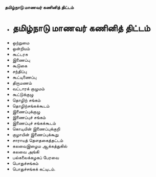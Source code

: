 **தமிழ்நாடு மாணவர் கணினித் திட்டம்**
- # தமிழ்நாடு மாணவர் கணினித் திட்டம்
- ஒற்றுமை
- ஒன்றியம்
-  கூட்டரசு
- இணைப்பு
- கூடுகை
- சந்திப்பு
- கூட்டிணைப்பு
- திருமணம்
- வட்டாரக் குழுமம்
-   கூட்டுக்குழு
- தொழிற் சங்கம்
- தொழிற்சங்கக்கூடம்
- இணைப்புக்குழு
- இணைப்புச் சங்கம்
- இணைப்புச் சங்கக்கூடம்
- கொடியின் இணைப்புக்குறி
- குழாயின் இணைப்புக்கூறு
- சாராயத் தௌதகைத்தட்டம்
- கலவைஇழைம ஆக்கத்துகில்
- கலவை அங்கி
- பல்கலைக்கழகப் பேரவை
- பொதுச்சங்கம்
- பொதுச்சங்கக் கட்டிடம்.

